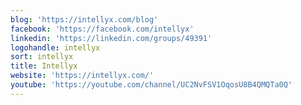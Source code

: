 ```yaml
---
blog: 'https://intellyx.com/blog'
facebook: 'https://facebook.com/intellyx'
linkedin: 'https://linkedin.com/groups/49391'
logohandle: intellyx
sort: intellyx
title: Intellyx
website: 'https://intellyx.com/'
youtube: 'https://youtube.com/channel/UC2NvFSV1OqosU8B4QMQTa0Q'
---
```

